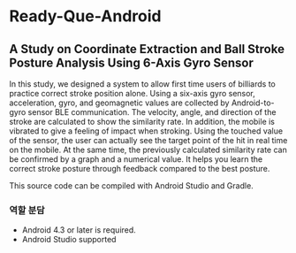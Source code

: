 # Ready-Que-Android
## A Study on Coordinate Extraction and Ball Stroke Posture Analysis Using 6-Axis Gyro Sensor

In this study, we designed a system to allow first time users of billiards to practice correct stroke position alone. 
Using a six-axis gyro sensor, acceleration, gyro, and geomagnetic values are collected by Android-to-gyro sensor BLE communication.
The velocity, angle, and direction of the stroke are calculated to show the similarity rate. In addition, the mobile is vibrated to give a feeling of impact when stroking.
Using the touched value of the sensor, the user can actually see the target point of the hit in real time on the mobile. At the same time, the previously calculated similarity rate can be confirmed by a graph and a numerical value. It helps you learn the correct stroke posture through feedback compared to the best posture.

This source code can be compiled with Android Studio and Gradle. 

### 역할 분담
- Android 4.3 or later is required.
- Android Studio supported 
